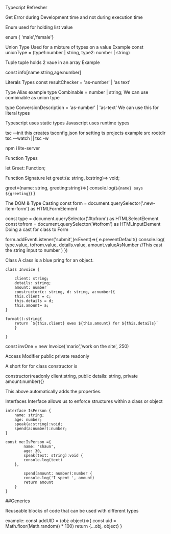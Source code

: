 Typecript Refresher

Get Error during Development time and not during execution time

Enum
used for holding list value

enum { 'male','female'}

Union Type
Used for a mixture of types on a value
Example
const unionType = (type1:number | string, type2: number | string)

Tuple
tuple holds 2 vaue in an array
Example

const info[name:string,age:number]

Literals Types
const resultChecker = 'as-number' | 'as text'

Type Alias
example
type Combinable = number | string;
We can use combinable as union type

type ConversionDescription = 'as-number' | 'as-text'
We can use this for literal types

Typescript uses static types
Javascript uses runtime types

tsc --init this creates tsconfig.json for setting ts projects example src rootdir
tsc --watch || tsc -w

npm i lite-server

Function Types

let Greet: Function;

Function Signature
let greet:(a: string, b:string)=> void;

greet=(name: string, greeting:string)=>{
console.log(`${name} says ${greeting}`)
}

The DOM & Type Casting
const form = document.querySelector('.new-item-form') as HTMLFormElement

const type = document.querySelector('#tofrom') as HTMLSelectElement
const tofrom = document.querySelector('#tofrom') as HTMLInputElement
Doing a cast for class to Form

form.addEventListener('submit',(e:Event)=>{
e.preventDefault()
console.log(
type.value,
tofrom.value,
details.value,
amount.valueAsNumber //This cast the string input to number
)
})

Class
A class is a blue pring for an object.

    class Invoice {

        client: string;
        details: string;
        amount: number
        constructor(c: string, d: string, a:number){
        this.client = c;
        this.details = d;
        this.amount= a;
    }

    format():string{
        return `${this.client} owes ${this.amount} for ${this.details}`
        }

    }

const invOne = new Invoice('mario','work on the site', 250)

Access Modifier
public private readonly

A short for for class constructor is

constructor(readonly client:string, public details: string, private amount:number){}

This above automatically adds the properties.

Interfaces
Interface allows us to enforce structures within a class or object

    interface IsPerson {
        name: string;
        age: number;
        speak(a:string):void;
        spend(a:number):number;
    }

    const me:IsPerson ={
            name: 'shaun',
            age: 30,
            speak(text: string):void {
            console.log(text)
        },

            spend(amount: number):number {
            console.log('I spent ', amount)
            return amount
        }
    }

##Generics

Reuseable blocks of code that can be used with different types

example:
const addUID = (obj: object)=>{
const uid = Math.floor(Math.random() \* 100)
return {...obj, object}
}
